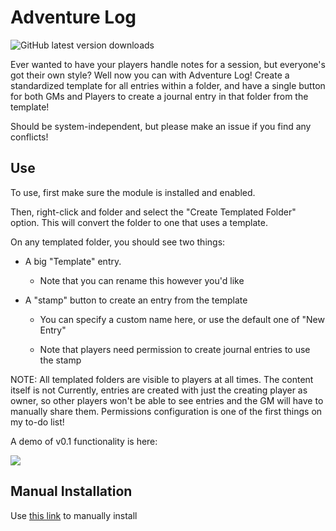 # Adventure Log

![GitHub latest version downloads](https://img.shields.io/github/downloads/Grygon/adventure-log/latest/total?style=flat-square)

Ever wanted to have your players handle notes for a session, but everyone's got their own style? Well now you can with Adventure Log! Create a standardized template for all entries within a folder, and have a single button for both GMs and Players to create a journal entry in that folder from the template!

Should be system-independent, but please make an issue if you find any conflicts!

## Use

To use, first make sure the module is installed and enabled.

Then, right-click and folder and select the "Create Templated Folder" option. This will convert the folder to one that uses a template.

On any templated folder, you should see two things:

* A big "Template" entry.

  * Note that you can rename this however you'd like
  
* A "stamp" button to create an entry from the template

  * You can specify a custom name here, or use the default one of "New Entry"
  
  * Note that players need permission to create journal entries to use the stamp

NOTE: All templated folders are visible to players at all times. The content itself is not 
 Currently, entries are created with just the creating player as owner, so other players won't be able to see entries and the GM will have to manually share them. Permissions configuration is one of the first things on my to-do list!

A demo of v0.1 functionality is here:

![](https://i.imgur.com/fAz3Zng.gif)

## Manual Installation

Use [this link](https://raw.githubusercontent.com/Grygon/adventure-log/master/src/module.json) to manually install
